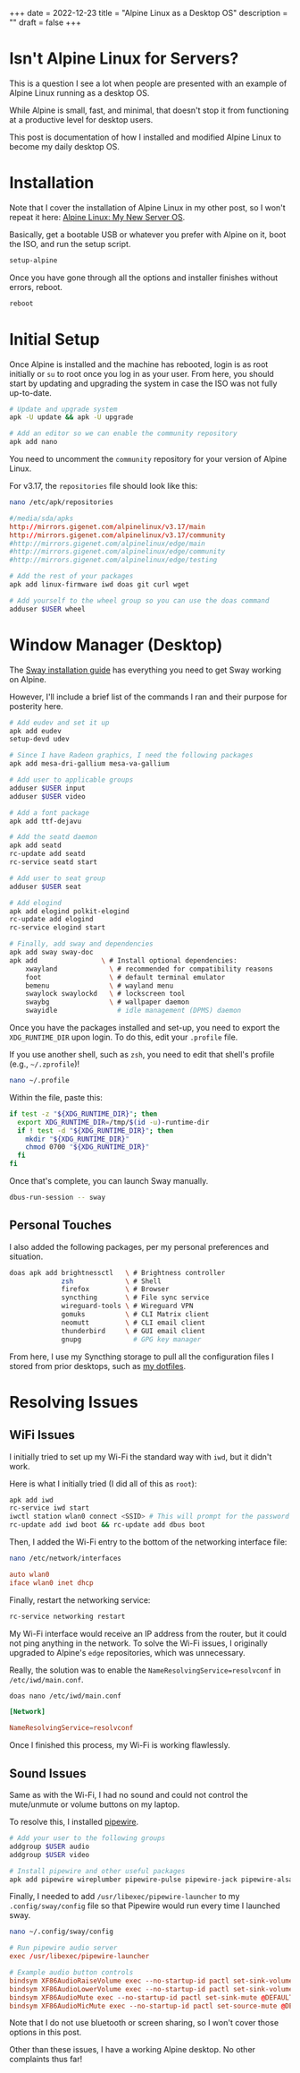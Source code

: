 +++
date = 2022-12-23
title = "Alpine Linux as a Desktop OS"
description = ""
draft = false
+++

# Isn't Alpine Linux for Servers?

This is a question I see a lot when people are presented with an example of
Alpine Linux running as a desktop OS.

While Alpine is small, fast, and minimal, that doesn't stop it from functioning
at a productive level for desktop users.

This post is documentation of how I installed and modified Alpine Linux to
become my daily desktop OS.

# Installation

Note that I cover the installation of Alpine Linux in my other post, so I won't
repeat it here: [Alpine Linux: My New Server OS](../alpine-linux/).

Basically, get a bootable USB or whatever you prefer with Alpine on it, boot the
ISO, and run the setup script.

```sh
setup-alpine
```

Once you have gone through all the options and installer finishes without
errors, reboot.

```sh
reboot
```

# Initial Setup

Once Alpine is installed and the machine has rebooted, login is as root
initially or `su` to root once you log in as your user. From here, you should
start by updating and upgrading the system in case the ISO was not fully
up-to-date.

```sh
# Update and upgrade system
apk -U update && apk -U upgrade

# Add an editor so we can enable the community repository
apk add nano
```

You need to uncomment the `community` repository for your version of Alpine
Linux.

For v3.17, the `repositories` file should look like this:

```sh
nano /etc/apk/repositories
```

```conf
#/media/sda/apks
http://mirrors.gigenet.com/alpinelinux/v3.17/main
http://mirrors.gigenet.com/alpinelinux/v3.17/community
#http://mirrors.gigenet.com/alpinelinux/edge/main
#http://mirrors.gigenet.com/alpinelinux/edge/community
#http://mirrors.gigenet.com/alpinelinux/edge/testing
```

```sh
# Add the rest of your packages
apk add linux-firmware iwd doas git curl wget

# Add yourself to the wheel group so you can use the doas command
adduser $USER wheel
```

# Window Manager (Desktop)

The [Sway installation guide](https://wiki.alpinelinux.org/wiki/Sway) has
everything you need to get Sway working on Alpine.

However, I'll include a brief list of the commands I ran and their purpose for
posterity here.

```sh
# Add eudev and set it up
apk add eudev
setup-devd udev

# Since I have Radeon graphics, I need the following packages
apk add mesa-dri-gallium mesa-va-gallium

# Add user to applicable groups
adduser $USER input
adduser $USER video

# Add a font package
apk add ttf-dejavu

# Add the seatd daemon
apk add seatd
rc-update add seatd
rc-service seatd start

# Add user to seat group
adduser $USER seat

# Add elogind
apk add elogind polkit-elogind
rc-update add elogind
rc-service elogind start

# Finally, add sway and dependencies
apk add sway sway-doc
apk add                \ # Install optional dependencies:
    xwayland             \ # recommended for compatibility reasons
    foot                 \ # default terminal emulator
    bemenu               \ # wayland menu
    swaylock swaylockd   \ # lockscreen tool
    swaybg               \ # wallpaper daemon
    swayidle               # idle management (DPMS) daemon
```

Once you have the packages installed and set-up, you need to export the
`XDG_RUNTIME_DIR` upon login. To do this, edit your `.profile` file.

If you use another shell, such as `zsh`, you need to edit that shell's profile
(e.g., `~/.zprofile`)!

```sh
nano ~/.profile
```

Within the file, paste this:

```sh
if test -z "${XDG_RUNTIME_DIR}"; then
  export XDG_RUNTIME_DIR=/tmp/$(id -u)-runtime-dir
  if ! test -d "${XDG_RUNTIME_DIR}"; then
    mkdir "${XDG_RUNTIME_DIR}"
    chmod 0700 "${XDG_RUNTIME_DIR}"
  fi
fi
```

Once that's complete, you can launch Sway manually.

```sh
dbus-run-session -- sway
```

## Personal Touches

I also added the following packages, per my personal preferences and situation.

```sh
doas apk add brightnessctl   \ # Brightness controller
             zsh             \ # Shell
             firefox         \ # Browser
             syncthing       \ # File sync service
             wireguard-tools \ # Wireguard VPN
             gomuks          \ # CLI Matrix client
             neomutt         \ # CLI email client
             thunderbird     \ # GUI email client
             gnupg             # GPG key manager
```

From here, I use my Syncthing storage to pull all the configuration files I
stored from prior desktops, such as [my
dotfiles](https://github.com/ccleberg/dotfiles).

# Resolving Issues

## WiFi Issues

I initially tried to set up my Wi-Fi the standard way with `iwd`, but it didn't
work.

Here is what I initially tried (I did all of this as `root`):

```sh
apk add iwd
rc-service iwd start
iwctl station wlan0 connect <SSID> # This will prompt for the password
rc-update add iwd boot && rc-update add dbus boot
```

Then, I added the Wi-Fi entry to the bottom of the networking interface file:

```sh
nano /etc/network/interfaces
```

```conf
auto wlan0
iface wlan0 inet dhcp
```

Finally, restart the networking service:

```sh
rc-service networking restart
```

My Wi-Fi interface would receive an IP address from the router, but it could not
ping anything in the network. To solve the Wi-Fi issues, I originally upgraded
to Alpine's `edge` repositories, which was unnecessary.

Really, the solution was to enable the `NameResolvingService=resolvconf` in
`/etc/iwd/main.conf`.

```sh
doas nano /etc/iwd/main.conf
```

```conf
[Network]

NameResolvingService=resolvconf
```

Once I finished this process, my Wi-Fi is working flawlessly.

## Sound Issues

Same as with the Wi-Fi, I had no sound and could not control the mute/unmute or
volume buttons on my laptop.

To resolve this, I installed
[pipewire](https://wiki.alpinelinux.org/wiki/PipeWire).

```sh
# Add your user to the following groups
addgroup $USER audio
addgroup $USER video

# Install pipewire and other useful packages
apk add pipewire wireplumber pipewire-pulse pipewire-jack pipewire-alsa
```

Finally, I needed to add `/usr/libexec/pipewire-launcher` to my
`.config/sway/config` file so that Pipewire would run every time I launched
sway.

```sh
nano ~/.config/sway/config
```

```conf
# Run pipewire audio server
exec /usr/libexec/pipewire-launcher

# Example audio button controls
bindsym XF86AudioRaiseVolume exec --no-startup-id pactl set-sink-volume @DEFAULT_SINK@ +5%
bindsym XF86AudioLowerVolume exec --no-startup-id pactl set-sink-volume @DEFAULT_SINK@ -5%
bindsym XF86AudioMute exec --no-startup-id pactl set-sink-mute @DEFAULT_SINK@ toggle
bindsym XF86AudioMicMute exec --no-startup-id pactl set-source-mute @DEFAULT_SOURCE@ toggle
```

Note that I do not use bluetooth or screen sharing, so I won't cover those
options in this post.

Other than these issues, I have a working Alpine desktop. No other complaints
thus far!
